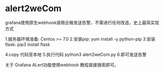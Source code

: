 # alert2weCom
grafana使用原生webhook调用企微发送告警，不需进行任何改造，史上最简实现方式

1.服务器环境准备:
Centos >= 7.0
2.安装pip:
yum install -y python-pip
3.安装flask:
pip3 install flask

4.copy 代码至本地
5.执行代码 python3 alert2weCom.py
6.即可发送告警

关于 Grafana ALert功能使用webhook 教程直接搜索即可。
